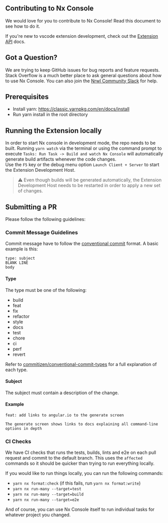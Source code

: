 ## Contributing to Nx Console

We would love for you to contribute to Nx Console! Read this document to see how to do it.

If you're new to vscode extension development, check out the [Extension API](https://code.visualstudio.com/api) docs.

## Got a Question?

We are trying to keep GitHub issues for bug reports and feature requests. Stack Overflow is a much better place to ask general questions about how to use Nx Console. You can also join the [Nrwl Community Slack](go.nrwl.io/join-slack?utm_source=nxconsole) for help.

## Prerequisites

- Install yarn: https://classic.yarnpkg.com/en/docs/install
- Run yarn install in the root directory

## Running the Extension locally

In order to start Nx console in development mode, the repo needs to be built. Running `yarn watch` via the terminal or using the command prompt to execute `Tasks: Run Task -> Build and watch Nx Console` will automatically generate build artifacts whenever the code changes. </br>
Use the `F5` key or the debug menu option `Launch Client + Server` to start the Extension Development Host.

> :warning: Even though builds will be generated automatically, the Extension Development Host needs to be restarted in order to apply a new set of changes.

## Submitting a PR

Please follow the following guidelines:

### Commit Message Guidelines

Commit message have to follow the [conventional commit](https://www.conventionalcommits.org/en/v1.0.0/) format. A basic example is this:

```
type: subject
BLANK LINE
body
```

#### Type

The type must be one of the following:

- build
- feat
- fix
- refactor
- style
- docs
- test
- chore
- ci
- perf
- revert

Refer to [commitizen/conventional-commit-types](https://github.com/commitizen/conventional-commit-types/blob/master/index.json) for a full explanation of each type.

#### Subject

The subject must contain a description of the change.

#### Example

```
feat: add links to angular.io to the generate screen

The generate screen shows links to docs explaining all command-line options in depth
```

### CI Checks

We have CI checks that runs the tests, builds, lints and e2e on each pull request and commit to the default branch. This uses the `affected` commands so it should be quicker than trying to run everything locally.

If you would like to run things locally, you can run the following commands:

- `yarn nx format:check` (if this fails, run `yarn nx format:write`)
- `yarn nx run-many --target=test`
- `yarn nx run-many --target=build`
- `yarn nx run-many --target=e2e`

And of course, you can use Nx Console itself to run individual tasks for whatever project you changed.
